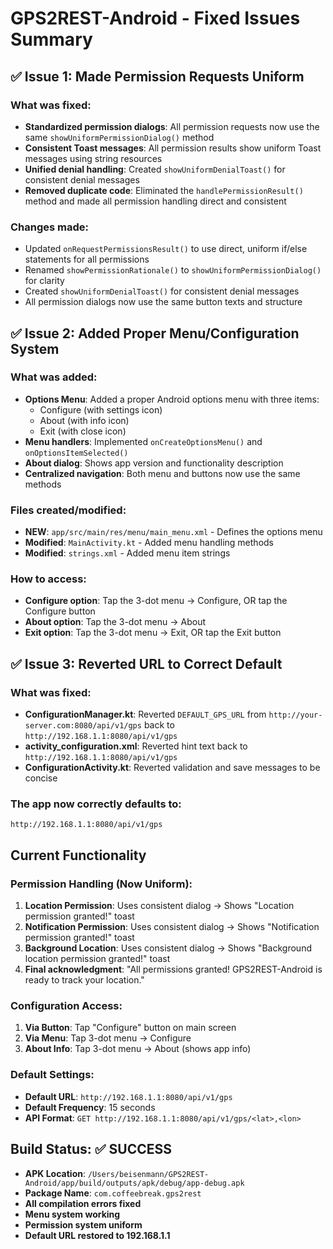 # GPS2REST-Android - Fixed Issues Summary

## ✅ Issue 1: Made Permission Requests Uniform

### What was fixed:
- **Standardized permission dialogs**: All permission requests now use the same `showUniformPermissionDialog()` method
- **Consistent Toast messages**: All permission results show uniform Toast messages using string resources
- **Unified denial handling**: Created `showUniformDenialToast()` for consistent denial messages
- **Removed duplicate code**: Eliminated the `handlePermissionResult()` method and made all permission handling direct and consistent

### Changes made:
- Updated `onRequestPermissionsResult()` to use direct, uniform if/else statements for all permissions
- Renamed `showPermissionRationale()` to `showUniformPermissionDialog()` for clarity
- Created `showUniformDenialToast()` for consistent denial messages
- All permission dialogs now use the same button texts and structure

## ✅ Issue 2: Added Proper Menu/Configuration System

### What was added:
- **Options Menu**: Added a proper Android options menu with three items:
  - Configure (with settings icon)
  - About (with info icon) 
  - Exit (with close icon)
- **Menu handlers**: Implemented `onCreateOptionsMenu()` and `onOptionsItemSelected()`
- **About dialog**: Shows app version and functionality description
- **Centralized navigation**: Both menu and buttons now use the same methods

### Files created/modified:
- **NEW**: `app/src/main/res/menu/main_menu.xml` - Defines the options menu
- **Modified**: `MainActivity.kt` - Added menu handling methods
- **Modified**: `strings.xml` - Added menu item strings

### How to access:
- **Configure option**: Tap the 3-dot menu → Configure, OR tap the Configure button
- **About option**: Tap the 3-dot menu → About
- **Exit option**: Tap the 3-dot menu → Exit, OR tap the Exit button

## ✅ Issue 3: Reverted URL to Correct Default

### What was fixed:
- **ConfigurationManager.kt**: Reverted `DEFAULT_GPS_URL` from `http://your-server.com:8080/api/v1/gps` back to `http://192.168.1.1:8080/api/v1/gps`
- **activity_configuration.xml**: Reverted hint text back to `http://192.168.1.1:8080/api/v1/gps`
- **ConfigurationActivity.kt**: Reverted validation and save messages to be concise

### The app now correctly defaults to:
```
http://192.168.1.1:8080/api/v1/gps
```

## Current Functionality

### Permission Handling (Now Uniform):
1. **Location Permission**: Uses consistent dialog → Shows "Location permission granted!" toast
2. **Notification Permission**: Uses consistent dialog → Shows "Notification permission granted!" toast  
3. **Background Location**: Uses consistent dialog → Shows "Background location permission granted!" toast
4. **Final acknowledgment**: "All permissions granted! GPS2REST-Android is ready to track your location."

### Configuration Access:
1. **Via Button**: Tap "Configure" button on main screen
2. **Via Menu**: Tap 3-dot menu → Configure
3. **About Info**: Tap 3-dot menu → About (shows app info)

### Default Settings:
- **Default URL**: `http://192.168.1.1:8080/api/v1/gps`
- **Default Frequency**: 15 seconds
- **API Format**: `GET http://192.168.1.1:8080/api/v1/gps/<lat>,<lon>`

## Build Status: ✅ SUCCESS
- **APK Location**: `/Users/beisenmann/GPS2REST-Android/app/build/outputs/apk/debug/app-debug.apk`
- **Package Name**: `com.coffeebreak.gps2rest`
- **All compilation errors fixed**
- **Menu system working**
- **Permission system uniform**
- **Default URL restored to 192.168.1.1**
